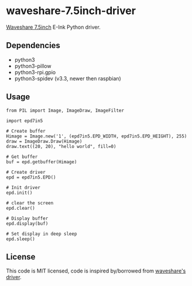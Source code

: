 # waveshare-7.5inch-driver
[Waveshare 7.5inch](https://www.waveshare.com/7.5inch-e-paper.htm) E-Ink Python driver.

## Dependencies

* python3
* python3-pillow
* python3-rpi.gpio
* python3-spidev (v3.3, newer then raspbian)

## Usage


```
from PIL import Image, ImageDraw, ImageFilter

import epd7in5

# Create buffer
Himage = Image.new('1', (epd7in5.EPD_WIDTH, epd7in5.EPD_HEIGHT), 255)
draw = ImageDraw.Draw(Himage)
draw.text((20, 20), "hello world", fill=0)

# Get buffer
buf = epd.getbuffer(Himage)

# Create driver
epd = epd7in5.EPD()

# Init driver
epd.init()

# clear the screen
epd.clear()

# Display buffer
epd.display(buf)

# Set display in deep sleep
epd.sleep()
```

## License

This code is MIT licensed, code is inspired by/borrowed from [waveshare's driver](https://github.com/waveshare/e-Paper/tree/master/7.5inch_e-paper_code/RaspberryPi/python3).
